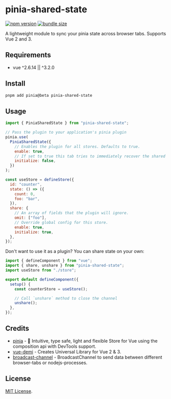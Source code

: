 # pinia-shared-state

[![npm version](https://badge.fury.io/js/pinia-shared-state.svg)](https://badge.fury.io/js/pinia-shared-state)
[![bundle size](https://badgen.net/bundlephobia/minzip/pinia-shared-state)](https://bundlephobia.com/result?p=pinia-shared-state)

A lightweight module to sync your pinia state across browser tabs. Supports Vue 2 and 3.

## Requirements

- vue ^2.6.14 || ^3.2.0

## Install

```sh
pnpm add pinia@beta pinia-shared-state
```

## Usage

```js
import { PiniaSharedState } from "pinia-shared-state";

// Pass the plugin to your application's pinia plugin
pinia.use(
  PiniaSharedState({
    // Enables the plugin for all stores. Defaults to true.
    enable: true,
    // If set to true this tab tries to immediately recover the shared state from another tab. Defaults to true.
    initialize: false,
  })
);
```

```js
const useStore = defineStore({
  id: "counter",
  state: () => ({
    count: 0,
    foo: "bar",
  }),
  share: {
    // An array of fields that the plugin will ignore.
    omit: ["foo"],
    // Override global config for this store.
    enable: true,
    initialize: true,
  },
});
```

Don't want to use it as a plugin? You can share state on your own:

```js
import { defineComponent } from "vue";
import { share, unshare } from "pinia-shared-state";
import useStore from "./store";

export default defineComponent({
  setup() {
    const counterStore = useStore();

    // Call `unshare` method to close the channel
    unshare();
  },
});
```

## Credits

- [pinia](https://pinia.esm.dev/) - 🍍 Intuitive, type safe, light and flexible Store for Vue using the composition api with DevTools support.
- [vue-demi](https://github.com/vueuse/vue-demi/) - Creates Universal Library for Vue 2 & 3.
- [broadcast-channel](https://github.com/pubkey/broadcast-channel) - BroadcastChannel to send data between different browser-tabs or nodejs-processes.

## License

[MIT License](http://opensource.org/licenses/MIT).
